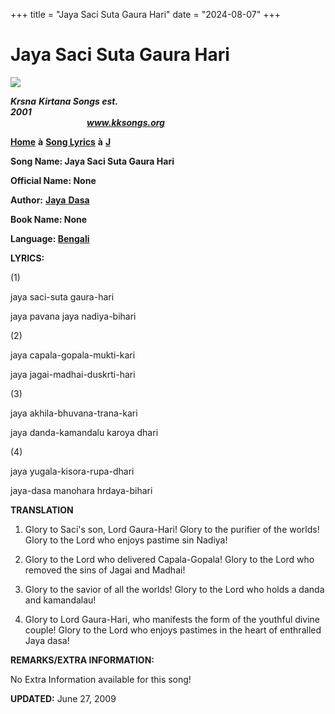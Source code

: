 +++
title = "Jaya Saci Suta Gaura Hari"
date = "2024-08-07"
+++

# Jaya Saci Suta Gaura Hari
**[![](http://kksongs.org/image_files/image002.jpg)](http://kksongs.org/)**

**_Krsna_** **_Kirtana Songs est. 2001_**                                                                                                                                                      **_www.kksongs.org_**

**[Home](http://kksongs.org/)** **à** **[Song Lyrics](http://kksongs.org/lyrics.html)** **à** **[J](http://kksongs.org/songs/song_j.html)**

**Song Name: Jaya Saci Suta Gaura Hari**

**Official Name: None**

**Author:** [**Jaya** **Dasa**](http://kksongs.org/authors/list/jaya.html)

**Book Name: None**

**Language: [Bengali](http://kksongs.org/language/list/bengali.html)**

**LYRICS:**

(1)

jaya saci-suta gaura-hari

jaya pavana jaya nadiya-bihari

(2)

jaya capala-gopala-mukti-kari

jaya jagai-madhai-duskrti-hari

(3)

jaya akhila-bhuvana-trana-kari

jaya danda-kamandalu karoya dhari

(4)

jaya yugala-kisora-rupa-dhari

jaya-dasa manohara hrdaya-bihari

**TRANSLATION**

1) Glory to Saci's son, Lord Gaura-Hari! Glory to the purifier of the worlds! Glory to the Lord who enjoys pastime sin Nadiya!

2) Glory to the Lord who delivered Capala-Gopala! Glory to the Lord who removed the sins of Jagai and Madhai!

3) Glory to the savior of all the worlds! Glory to the Lord who holds a danda and kamandalau!

4) Glory to Lord Gaura-Hari, who manifests the form of the youthful divine couple! Glory to the Lord who enjoys pastimes in the heart of enthralled Jaya dasa!

**REMARKS/EXTRA INFORMATION:**

No Extra Information available for this song!

**UPDATED:** June 27, 2009